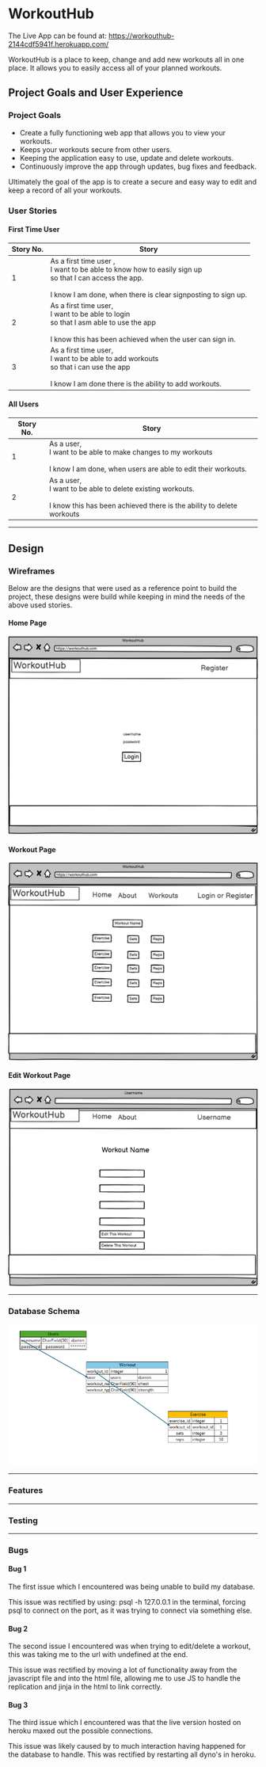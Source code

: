 # WorkoutHub

The Live App can be found at: https://workouthub-2144cdf5941f.herokuapp.com/

WorkoutHub is a place to keep, change and add new workouts all in one place. It allows you to easily access all of your planned workouts.

## Project Goals and User Experience

### Project Goals
- Create a fully functioning web app that allows you to view your workouts.
- Keeps your workouts secure from other users.
- Keeping the application easy to use, update and delete workouts.
- Continuously improve the app through updates, bug fixes and feedback.

Ultimately the goal of the app is to create a secure and easy way to edit and keep a record of all your workouts.


### User Stories
#### First Time User
|Story No.|Story|
| ------------- | ------------- |
|1|As a first time user , <br> I want to be able to know how to easily sign up <br> so that I can access the app.  <br><br>I know I am done, when there is clear signposting to sign up.|
|2|As a first time user, <br> I want to be able to login <br> so that I asm able to use the app <br><br>I know this has been achieved when the user can sign in. |
|3|As a first time user, <br> I want to be able to add workouts <br>so that i can use the app <br><br>I know I am done there is the ability to add workouts. |

#### All Users
|Story No.|Story|
| ------------- | ------------- |
|1|As a user, <br> I want to be able to make changes to my workouts  <br><br>I know I am done, when users are able to edit their workouts. |
|2|As a user, <br> I want to be able to delete existing workouts.  <br><br>I know this has been achieved there is the ability to delete workouts |

***

## Design
### Wireframes
Below are the designs that were used as a reference point to build the project, these designs were build while keeping in mind the needs of the above used stories.
#### Home Page
![Image of homepage.html](https://github.com/darrenrob25/workoutHub-Project/blob/main/media/New%20Wireframe%201.png)

#### Workout Page
![Image of homepage.html](https://github.com/darrenrob25/workoutHub-Project/blob/main/media/New%20Wireframe%201%20(3).png)

#### Edit Workout Page
![Image of homepage.html](https://github.com/darrenrob25/workoutHub-Project/blob/main/media/New%20Wireframe%201%20(1).png)

***

### Database Schema
![Image of database schema](https://github.com/darrenrob25/workoutHub-Project/blob/main/media/schema.png)


***

### Features


***

### Testing


***

### Bugs

#### Bug 1
The first issue which I encountered was being unable to build my database.

This issue was rectified by using: psql -h 127.0.0.1 in the terminal, forcing psql to connect on the port, as it was trying to connect via something else.

#### Bug 2
The second issue I encountered was when trying to edit/delete a workout, this was taking me to the url with undefined at the end.

This issue was rectified by moving a lot of functionality away from the javascript file and into the html file, allowing me to use JS to handle the replication and jinja in the html to link correctly.

#### Bug 3
The third issue which I encountered was that the live version hosted on heroku maxed out the possible connections.

This issue was likely caused by to much interaction having happened for the database to handle. This was rectified by restarting all dyno's in heroku.

